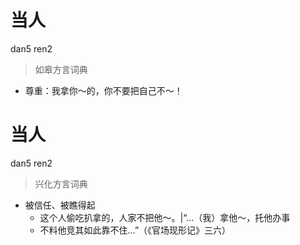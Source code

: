 # 当人
dan5 ren2
> 如皋方言词典
- 尊重：我拿你～的，你不要把自己不～！

# 当人
dan5 ren2
> 兴化方言词典
- 被信任、被瞧得起
  - 这个人偷吃扒拿的，人家不把他～。|“…（我）拿他～，托他办事
  - 不料他竞其如此靠不住…”（《官场现形记》三六）
